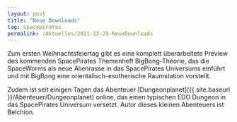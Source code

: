 ```yaml
---
layout: post
title: "Neue Downloads"
tag: spacepirates
permalink: /Aktuelles/2011-12-25-NeueDownloads
---
```


Zum ersten Weihnachtsfeiertag gibt es eine komplett überarbeitete Preview des kommenden SpacePirates Themenheft BigBong-Theorie, das die SpaceWorms als neue Alienrasse in das SpacePirates Universums einführt und mit BigBong eine orientalisch-esotherische Raumstation vorstellt.

Zudem ist seit einigen Tagen das Abenteuer [Dungeonplanet]({{ site.baseurl }}/Abenteuer/Dungeonplanet) online, das einen typischen EDO Dungeon in das SpacePirates Universum versetzt. Autor dieses kleinen Abenteuers ist Belchion.


